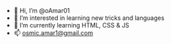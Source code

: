 - 👋 Hi, I’m @oAmar01
- 👀 I’m interested in learning new tricks and languages
- 🌱 I’m currently learning HTML, CSS & JS
- 📫 osmic.amar1@gmail.com

<!---
oAmar01/oAmar01 is a ✨ special ✨ repository because its `README.md` (this file) appears on your GitHub profile.
You can click the Preview link to take a look at your changes.
--->

